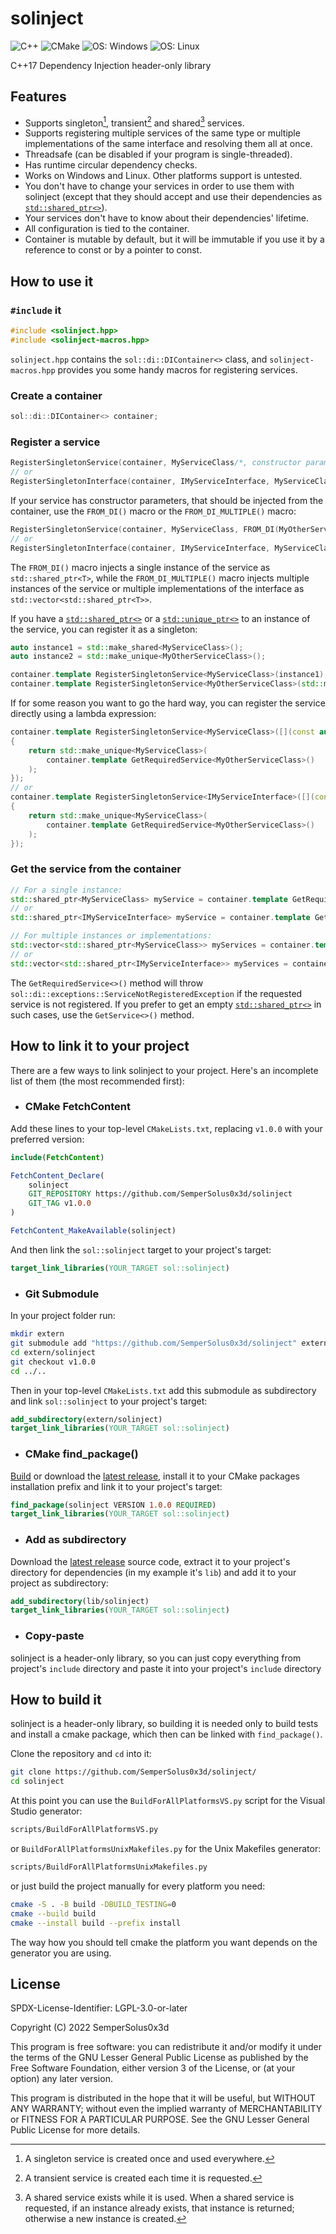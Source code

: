 # solinject

![C++](https://img.shields.io/badge/c++-%2300599C.svg?style=flat&logo=c%2B%2B&logoColor=white)
![CMake](https://img.shields.io/badge/CMake-%23008FBA.svg?style=flat&logo=cmake&logoColor=white)
![OS: Windows](https://img.shields.io/static/v1?label=OS&message=Windows&color=green&style=flat)
![OS: Linux](https://img.shields.io/static/v1?label=OS&message=Linux&color=green&style=flat)

C++17 Dependency Injection header-only library

## Features

- Supports singleton[^singleton-service], transient[^transient-service] and shared[^shared_service] services.
- Supports registering multiple services of the same type or multiple implementations of the same interface and resolving them all at once.
- Threadsafe (can be disabled if your program is single-threaded).
- Has runtime circular dependency checks.
- Works on Windows and Linux. Other platforms support is untested.
- You don't have to change your services in order to use them with solinject (except that they should accept and use their dependencies as [`std::shared_ptr<>`](https://en.cppreference.com/w/cpp/memory/shared_ptr)).
- Your services don't have to know about their dependencies' lifetime.
- All configuration is tied to the container.
- Container is mutable by default, but it will be immutable if you use it by a reference to const or by a pointer to const.

## How to use it

### `#include` it

```c++
#include <solinject.hpp>
#include <solinject-macros.hpp>
```

`solinject.hpp` contains the `sol::di::DIContainer<>` class, and `solinject-macros.hpp` provides you some handy macros for registering services.

### Create a container

```c++
sol::di::DIContainer<> container;
```

### Register a service

```c++
RegisterSingletonService(container, MyServiceClass/*, constructor params go here */);
// or
RegisterSingletonInterface(container, IMyServiceInterface, MyServiceClass/*, constructor params go here */);
```

If your service has constructor parameters, that should be injected from the container, use the `FROM_DI()` macro or the `FROM_DI_MULTIPLE()` macro:

```c++
RegisterSingletonService(container, MyServiceClass, FROM_DI(MyOtherServiceClass));
// or
RegisterSingletonInterface(container, IMyServiceInterface, MyServiceClass, FROM_DI(MyOtherServiceClass));
```

The `FROM_DI()` macro injects a single instance of the service as `std::shared_ptr<T>`, while the `FROM_DI_MULTIPLE()` macro injects multiple instances of the service or multiple implementations of the interface as `std::vector<std::shared_ptr<T>>`.

If you have a [`std::shared_ptr<>`](https://en.cppreference.com/w/cpp/memory/shared_ptr) or a [`std::unique_ptr<>`](https://en.cppreference.com/w/cpp/memory/unique_ptr) to an instance of the service, you can register it as a singleton:

```c++
auto instance1 = std::make_shared<MyServiceClass>();
auto instance2 = std::make_unique<MyOtherServiceClass>();

container.template RegisterSingletonService<MyServiceClass>(instance1);
container.template RegisterSingletonService<MyOtherServiceClass>(std::move(instance2));
```

If for some reason you want to go the hard way, you can register the service directly using a lambda expression:

```c++
container.template RegisterSingletonService<MyServiceClass>([](const auto& container)
{
    return std::make_unique<MyServiceClass>(
        container.template GetRequiredService<MyOtherServiceClass>()
    );
});
// or
container.template RegisterSingletonService<IMyServiceInterface>([](const auto& container)
{
    return std::make_unique<MyServiceClass>(
        container.template GetRequiredService<MyOtherServiceClass>()
    );
});
```

### Get the service from the container

```c++
// For a single instance:
std::shared_ptr<MyServiceClass> myService = container.template GetRequiredService<MyServiceClass>();
// or
std::shared_ptr<IMyServiceInterface> myService = container.template GetRequiredService<IMyServiceInterface>();

// For multiple instances or implementations:
std::vector<std::shared_ptr<MyServiceClass>> myServices = container.template GetServices<MyServiceClass>();
// or
std::vector<std::shared_ptr<IMyServiceInterface>> myServices = container.template GetServices<IMyServiceInterface>();
```

The `GetRequiredService<>()` method will throw `sol::di::exceptions::ServiceNotRegisteredException` if the requested service is not registered. If you prefer to get an empty [`std::shared_ptr<>`](https://en.cppreference.com/w/cpp/memory/shared_ptr) in such cases, use the `GetService<>()` method.

## How to link it to your project

There are a few ways to link solinject to your project. Here's an incomplete list of them (the most recommended first):

- ### CMake FetchContent

Add these lines to your top-level `CMakeLists.txt`, replacing `v1.0.0` with your preferred version:

```cmake
include(FetchContent)

FetchContent_Declare(
    solinject
    GIT_REPOSITORY https://github.com/SemperSolus0x3d/solinject
    GIT_TAG v1.0.0
)

FetchContent_MakeAvailable(solinject)
```

And then link the `sol::solinject` target to your project's target:

```cmake
target_link_libraries(YOUR_TARGET sol::solinject)
```

- ### Git Submodule

In your project folder run:

```bash
mkdir extern
git submodule add "https://github.com/SemperSolus0x3d/solinject" extern/solinject
cd extern/solinject
git checkout v1.0.0
cd ../..
```

Then in your top-level `CMakeLists.txt` add this submodule as subdirectory and link `sol::solinject` to your project's target:

```cmake
add_subdirectory(extern/solinject)
target_link_libraries(YOUR_TARGET sol::solinject)
```

- ### CMake find_package()

[Build](#how-to-build-it) or download the [latest release](https://github.com/SemperSolus0x3d/solinject/releases/latest), install it to your CMake packages installation prefix and link it to your project's target:

```cmake
find_package(solinject VERSION 1.0.0 REQUIRED)
target_link_libraries(YOUR_TARGET sol::solinject)
```

- ### Add as subdirectory

Download the [latest release](https://github.com/SemperSolus0x3d/solinject/releases/latest) source code, extract it to your project's directory for dependencies (in my example it's `lib`) and add it to your project as subdirectory:

```cmake
add_subdirectory(lib/solinject)
target_link_libraries(YOUR_TARGET sol::solinject)
```

- ### Copy-paste

solinject is a header-only library, so you can just copy everything from project's `include` directory and paste it into your project's `include` directory

## How to build it

solinject is a header-only library, so building it is needed only to build tests and install a cmake package, which then can be linked with `find_package()`.

Clone the repository and `cd` into it:

```bash
git clone https://github.com/SemperSolus0x3d/solinject/
cd solinject
```

At this point you can use the `BuildForAllPlatformsVS.py` script for the Visual Studio generator:

```bash
scripts/BuildForAllPlatformsVS.py
```

or `BuildForAllPlatformsUnixMakefiles.py` for the Unix Makefiles generator:

```bash
scripts/BuildForAllPlatformsUnixMakefiles.py
```

or just build the project manually for every platform you need:

```bash
cmake -S . -B build -DBUILD_TESTING=0
cmake --build build
cmake --install build --prefix install
```

The way how you should tell cmake the platform you want depends on the generator you are using.

## License

SPDX-License-Identifier: LGPL-3.0-or-later

Copyright (C) 2022  SemperSolus0x3d

This program is free software: you can redistribute it and/or modify
it under the terms of the GNU Lesser General Public License as published by
the Free Software Foundation, either version 3 of the License, or
(at your option) any later version.

This program is distributed in the hope that it will be useful,
but WITHOUT ANY WARRANTY; without even the implied warranty of
MERCHANTABILITY or FITNESS FOR A PARTICULAR PURPOSE.  See the
GNU Lesser General Public License for more details.

[^singleton-service]: A singleton service is created once and used everywhere.

[^transient-service]: A transient service is created each time it is requested.

[^shared_service]: A shared service exists while it is used. When a shared service is requested, if an instance already exists, that instance is returned; otherwise a new instance is created.
